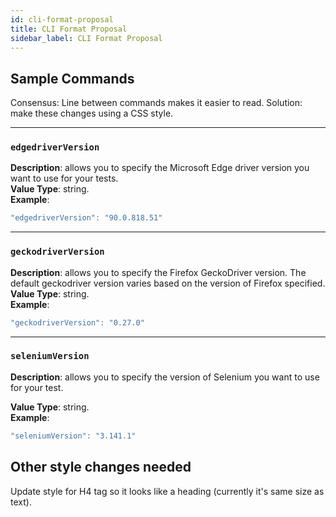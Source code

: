 ```yaml
---
id: cli-format-proposal
title: CLI Format Proposal
sidebar_label: CLI Format Proposal
---
```


## Sample Commands

Consensus: Line between commands makes it easier to read. Solution: make these changes using a CSS style.

---
### `edgedriverVersion`
__Description__: allows you to specify the Microsoft Edge driver version you want to use for your tests.<br/>
__Value Type__: string.<br/>
__Example__:
```java
"edgedriverVersion": "90.0.818.51"
```

---
### `geckodriverVersion`   
__Description__: allows you to specify the Firefox GeckoDriver version. The default geckodriver version varies based on the version of Firefox specified.<br/>
__Value Type__: string.<br/>
__Example__:
```java
"geckodriverVersion": "0.27.0"
```
---
### `seleniumVersion`

__Description__: allows you to specify the version of Selenium you want to use for your test.

__Value Type__: string.<br/>
__Example__:
```java
"seleniumVersion": "3.141.1"
```

## Other style changes needed

Update style for H4 tag so it looks like a heading (currently it's same size as text).
